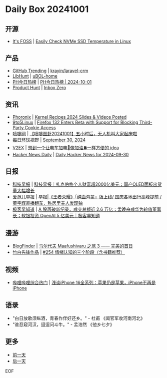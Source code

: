 # Daily Box 20241001

## 开源
- [It's FOSS](https://itsfoss.com/) | [Easily Check NVMe SSD Temperature in Linux](https://itsfoss.com/ssd-temperature-linux/)

## 产品
- [GitHub Trending](https://github.com/trending?since=daily) | [krayin/laravel-crm](https://github.com/krayin/laravel-crm)
- [LibHunt](https://www.libhunt.com/) | [uBOL-home](https://www.libhunt.com/r/uBOL-home)
- [PH今日热榜](https://decohack.com/category/producthunt/) | [PH今日热榜 | 2024-10-01](https://decohack.com/producthunt-daily-2024-10-01/)
- [Product Hunt](https://www.producthunt.com) | [Inbox Zero](https://www.producthunt.com/posts/inbox-zero-5)

## 资讯
- [Phoronix](https://www.phoronix.com/) | [Kernel Recipes 2024 Slides & Videos Posted](https://www.phoronix.com/news/Kernel-Recipes-2024-Slides)
- [9to5Linux](https://9to5linux.com/) | [Firefox 132 Enters Beta with Support for Blocking Third-Party Cookie Access](https://9to5linux.com/firefox-132-enters-beta-with-support-for-blocking-third-party-cookie-access)
- [喷嚏网](http://www.dapenti.com/blog/blog.asp?subjectid=70&name=xilei) | [【喷嚏图卦20241001】五小时后，无人机叫大家起床啦](http://www.dapenti.com/blog/more.asp?name=xilei&id=181535)
- [每日环球视野](https://idai.ly/) | [September 30, 2024](http://m.idai.ly/se/a193iG?1727625600)
- [V2EX](https://www.v2ex.com/) | [想到一个让电车加电🔋像加油⛽️一样方便的 idea](https://www.v2ex.com/t/1077255)
- [Hacker News Daily](https://www.daemonology.net/hn-daily/) | [Daily Hacker News for 2024-09-30](https://www.daemonology.net/hn-daily/2024-09-30.html)

## 日报
- [科技早报](https://www.jiemian.com/lists/459.html) | [科技早报｜扎克伯格个人财富超2000亿美元；国产OLED面板出货量大幅增长](https://www.jiemian.com/article/11781853.html)
- [爱范儿早报](https://www.ifanr.com/category/ifanrnews) | [早报|《王者荣耀》「纯血鸿蒙」版上线/ 国庆各地出行高峰提前 / 董宇辉直播翻车，称居里夫人发现铀](https://www.ifanr.com/1601340)
- [极客早知道](https://www.geekpark.net/column/74) | [A 股再破新纪录，成交总额近 2.6 万亿；孟晚舟成华为轮值董事长；软银投资 OpenAI 5 亿美元｜极客早知道](https://www.geekpark.net/news/341459)

## 漫游
- [BlogFinder](https://bf.zzxworld.com/) | [马尔代夫 Maafushivaru 之旅 3 —— 完美的首日](https://ssshooter.com/outrigger-maldives-maafushivaru-3/?utm_source=blogfinder)
- [竹白先锋作品](https://www.zhubai.wiki/) | [#254 情绪认知的三个阶段（含书籍推荐）](https://open.zhubai.wiki/a/l/t/z/pl/ichigo/2452811630103379968)

## 视频
- [哔哩哔哩综合热门](https://www.bilibili.com/v/popular/all/) | [浅谈iPhone 16全系列：苹果仍是苹果，iPhone不再是iPhone](https://b23.tv/BV17JxeeEEYb)

## 语录
- "白日放歌须纵酒，青春作伴好还乡。" - 杜甫 《闻官军收河南河北》
- "谁忍窥河汉，迢迢问斗牛。" - 孟浩然 《他乡七夕》

## 更多
- [前一天](daily-box-20240930.md)
- [后一天](daily-box-20241002.md)

EOF